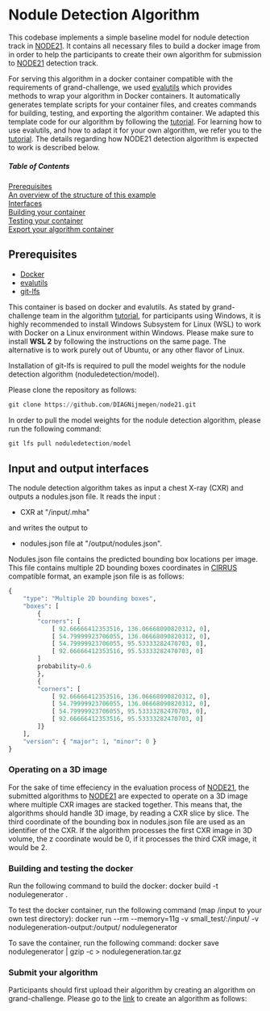 # Nodule Detection Algorithm

This codebase implements a simple baseline model for nodule detection track in [NODE21](https://node21.grand-challenge.org/). It contains all necessary files to build a docker image from in order to help the participants to create their own algorithm for submission to [NODE21](https://node21.grand-challenge.org/) detection track. 

For serving this algorithm in a docker container compatible with the requirements of grand-challenge, we used [evalutils](https://github.com/comic/evalutils) which provides methods to wrap your algorithm in Docker containers. It automatically generates template scripts for your container files, and creates commands for building, testing, and exporting the algorithm container. We adapted this template code for our algorithm by following the [tutorial](https://grand-challenge.org/blogs/create-an-algorithm/). For learning how to use evalutils, and how to adapt it for your own algorithm, we refer you to the [tutorial](https://grand-challenge.org/blogs/create-an-algorithm/). The details regarding how NODE21 detection algorithm is expected to work is described below.

##### Table of Contents  
[Prerequisites](#Prerequisites)  
[An overview of the structure of this example](#algorithm)  
[Interfaces](#interfaces)  
[Building your container](#build)  
[Testing your container](#test)  
[Export your algorithm container](#export)  

<a name="Prerequisites"/>

## Prerequisites
* [Docker](https://www.docker.com/get-started)
* [evalutils](https://github.com/comic/evalutils) 
* [git-lfs](https://github.com/git-lfs/git-lfs/wiki/Installation)

This container is based on docker and evalutils. As stated by grand-challenge team in the algorithm [tutorial](https://grand-challenge.org/blogs/create-an-algorithm/), for participants using Windows, it is highly recommended to install Windows Subsystem for Linux (WSL) to work with Docker on a Linux environment within Windows. Please make sure to install **WSL 2** by following the instructions on the same page. The alternative is to work purely out of Ubuntu, or any other flavor of Linux.

Installation of git-lfs is required to pull the model weights for the nodule detection algorithm (noduledetection/model). 

Please clone the repository as follows:
```python
git clone https://github.com/DIAGNijmegen/node21.git
```

In order to pull the model weights for the nodule detection algorithm, please run the following command:

```python
git lfs pull noduledetection/model
```

<a name="interfaces"/>

## Input and output interfaces
The nodule detection algorithm takes as input a chest X-ray (CXR) and outputs a nodules.json file. It reads the input :
* CXR at "/input/<uuid>.mha"
  
 and writes the output to
* nodules.json file at "/output/nodules.json".

Nodules.json file contains the predicted bounding box locations per image. This file contains multiple 2D bounding boxes coordinates in [CIRRUS](https://comic.github.io/grand-challenge.org/components.html#grandchallenge.components.models.InterfaceKind.interface_type_annotation) compatible format, an example json file is as follows:
```python
{
    "type": "Multiple 2D bounding boxes",
    "boxes": [
        {
        "corners": [
            [ 92.66666412353516, 136.06668090820312, 0],
            [ 54.79999923706055, 136.06668090820312, 0],
            [ 54.79999923706055, 95.53333282470703, 0],
            [ 92.66666412353516, 95.53333282470703, 0]
        ]
        probability=0.6
        },
        {
        "corners": [
            [ 92.66666412353516, 136.06668090820312, 0],
            [ 54.79999923706055, 136.06668090820312, 0],
            [ 54.79999923706055, 95.53333282470703, 0],
            [ 92.66666412353516, 95.53333282470703, 0]
        ]}
    ],
    "version": { "major": 1, "minor": 0 }
}
```
### Operating on a 3D image

For the sake of time effeciency in the evaluation process of [NODE21](https://node21.grand-challenge.org/), the submitted algorithms to [NODE21](https://node21.grand-challenge.org/) are expected to operate on a 3D image where multiple CXR images are stacked together. This means that, the algorithms should handle 3D image, by reading a CXR slice by slice. The third coordinate of the bounding box in nodules.json file are used as an identifier of the CXR. If the algorithm processes the first CXR image in 3D volume, the z coordinate would be 0, if it processes the third CXR image, it would be 2.

<a name="build"/>

### Building and testing the docker

Run the following command to build the docker:
docker build -t nodulegenerator .

To test the docker container, run the following command (map /input to your own test directory):
docker run --rm --memory=11g -v small_test/:/input/ -v nodulegeneration-output:/output/ nodulegenerator

To save the container, run the following command:
docker save nodulegenerator | gzip -c > nodulegeneration.tar.gz
    
    
 ### Submit your algorithm
 Participants should first upload their algorithm by creating an algorithm on grand-challenge. Please go to the [link](https://grand-challenge.org/algorithms/create/) to create an algorithm as follows:
    




